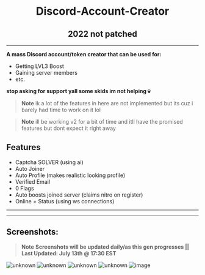<h1 align="center"> Discord-Account-Creator </h1>

<h2 align="center">2022 not patched </h2>

---

**A mass Discord account/token creator that can be used for:**
- Getting LVL3 Boost
- Gaining server members
- etc.

**stop asking for support yall some skids im not helping :skull:**

> **Note** ik a lot of the features in here are not implemented but its cuz i barely had time to work on it lol

> **Note** ill be working v2 for a bit of time and itll have the promised features but dont expect it right away


## Features
- Captcha SOLVER (using ai)
- Auto Joiner
- Auto Profile (makes realistic looking profile)
- Verified Email
- 0 Flags
- Auto boosts joined server (claims nitro on register)
- Online + Status (using ws connections)

---


---

## Screenshots:
> **Note** **Screenshots will be updated daily/as this gen progresses || Last Updated: July 13th @ 17:30 EST**


![unknown](https://user-images.githubusercontent.com/60797067/178118009-fa3ad6fc-b4e1-4ac7-acc5-607473ffd371.png)
![unknown](https://user-images.githubusercontent.com/60797067/178118037-f7d6815f-f4da-4ba7-8fa4-12edfa2dba0e.png)
![unknown](https://user-images.githubusercontent.com/60797067/178122067-ff242557-dcef-4664-b6b3-7f0d858b38ef.png)
![unknown](https://user-images.githubusercontent.com/60797067/178123896-9511c6e6-483e-4ff6-9429-a349c17a3903.png)
![image](https://user-images.githubusercontent.com/60797067/178840065-64578920-c96d-4162-af56-b91046dc504c.png)
